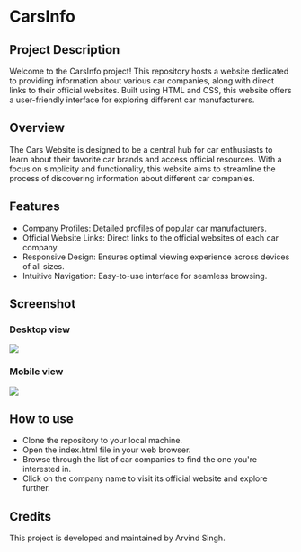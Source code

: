 # CarsInfo
## Project Description
Welcome to the CarsInfo project! This repository hosts a website dedicated to providing information about various car companies, along with direct links to their official websites. Built using HTML and CSS, this website offers a user-friendly interface for exploring different car manufacturers.

## Overview
The Cars Website is designed to be a central hub for car enthusiasts to learn about their favorite car brands and access official resources. With a focus on simplicity and functionality, this website aims to streamline the process of discovering information about different car companies.

## Features
* Company Profiles: Detailed profiles of popular car manufacturers.
* Official Website Links: Direct links to the official websites of each car company.
* Responsive Design: Ensures optimal viewing experience across devices of all sizes.
* Intuitive Navigation: Easy-to-use interface for seamless browsing.

## Screenshot
### Desktop view
<img src="../Images/desktop_view.jpeg">

### Mobile view
<img src="../Images/mobile_view.jpg">

## How to use
* Clone the repository to your local machine.
* Open the index.html file in your web browser.
* Browse through the list of car companies to find the one you're interested in.
* Click on the company name to visit its official website and explore further.

## Credits
This project is developed and maintained by Arvind Singh.
